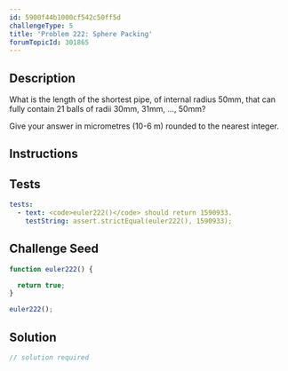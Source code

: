 ```yaml
---
id: 5900f44b1000cf542c50ff5d
challengeType: 5
title: 'Problem 222: Sphere Packing'
forumTopicId: 301865
---
```


## Description

<section id='description'>

What is the length of the shortest pipe, of internal radius 50mm, that can fully contain 21 balls of radii 30mm, 31mm, ..., 50mm?

Give your answer in micrometres (10-6 m) rounded to the nearest integer.

</section>

## Instructions

<section id='instructions'>

</section>

## Tests

<section id='tests'>

```yml
tests:
  - text: <code>euler222()</code> should return 1590933.
    testString: assert.strictEqual(euler222(), 1590933);

```

</section>

## Challenge Seed

<section id='challengeSeed'>

<div id='js-seed'>

```js
function euler222() {

  return true;
}

euler222();
```

</div>

</section>

## Solution

<section id='solution'>

```js
// solution required
```

</section>

